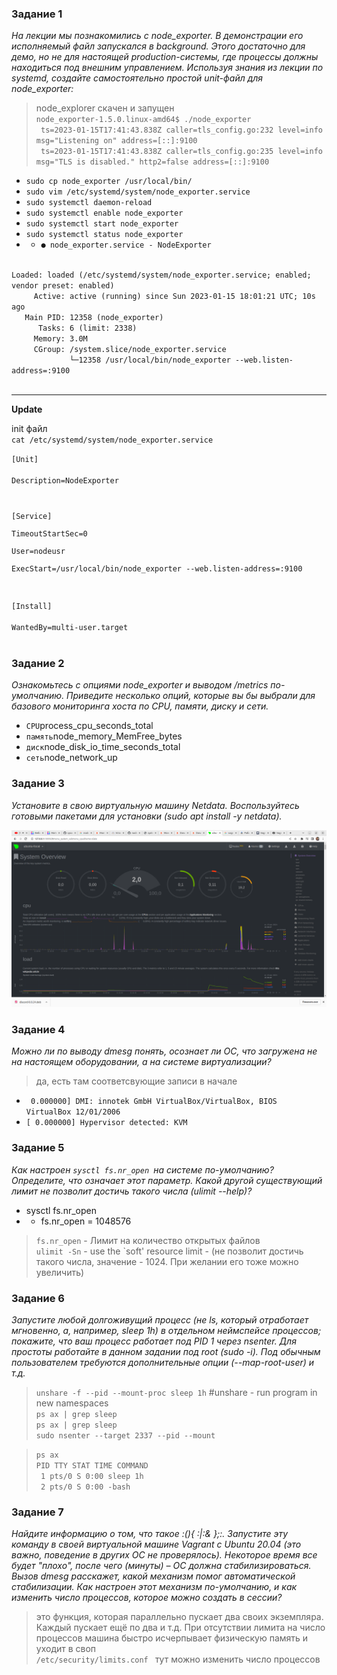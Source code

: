 ### Задание 1  
<i>На лекции мы познакомились с node_exporter. В демонстрации его исполняемый файл запускался в background. Этого достаточно для демо, но не для настоящей production-системы, где процессы должны находиться под внешним управлением. Используя знания из лекции по systemd, создайте самостоятельно простой unit-файл для node_exporter:</i>

>node_explorer скачен и запущен  
> <code>node_exporter-1.5.0.linux-amd64$ ./node_exporter</code>  
> <code> ts=2023-01-15T17:41:43.838Z caller=tls_config.go:232 level=info msg="Listening on" address=[::]:9100</code>  
<code> ts=2023-01-15T17:41:43.838Z caller=tls_config.go:235 level=info msg="TLS is disabled." http2=false address=[::]:9100</code>  


* <code>sudo cp node_exporter /usr/local/bin/</code>
* <code>sudo vim /etc/systemd/system/node_exporter.service</code>
* <code>sudo systemctl daemon-reload</code>
* <code>sudo systemctl enable node_exporter</code>
* <code>sudo systemctl start node_exporter</code>
* <code>sudo systemctl status node_exporter</code>
* * <code>● node_exporter.service - NodeExporter</code>
<code>
Loaded: loaded (/etc/systemd/system/node_exporter.service; enabled; vendor preset: enabled)    
     Active: active (running) since Sun 2023-01-15 18:01:21 UTC; 10s ago  
   Main PID: 12358 (node_exporter)  
      Tasks: 6 (limit: 2338)  
     Memory: 3.0M  
     CGroup: /system.slice/node_exporter.service  
             └─12358 /usr/local/bin/node_exporter --web.listen-address=:9100  

</code>
<hr>

<b> Update</b>  

init файл  
<code>cat /etc/systemd/system/node_exporter.service  </code>   

<code>[Unit]  
Description=NodeExporter  
  
[Service]  
TimeoutStartSec=0  
User=nodeusr  
ExecStart=/usr/local/bin/node_exporter --web.listen-address=:9100  

[Install]  
WantedBy=multi-user.target  
</code>    


### Задание 2  
<i>Ознакомьтесь с опциями node_exporter и выводом /metrics по-умолчанию. Приведите несколько опций, которые вы бы выбрали для базового мониторинга хоста по CPU, памяти, диску и сети.</i>

* <code>CPU</code>process_cpu_seconds_total 
* <code>память</code>node_memory_MemFree_bytes
* <code>диск</code>node_disk_io_time_seconds_total
* <code>сеть</code>node_network_up 

### Задание 3  
<i>Установите в свою виртуальную машину Netdata. Воспользуйтесь готовыми пакетами для установки (sudo apt install -y netdata).</i>

![скрин ...](/screen/screen_OS-2.png)


### Задание 4  
<i>Можно ли по выводу dmesg понять, осознает ли ОС, что загружена не на настоящем оборудовании, а на системе виртуализации?

</i>

> да, есть там соответсвующие записи в начале
* <code>    0.000000] DMI: innotek GmbH VirtualBox/VirtualBox, BIOS VirtualBox 12/01/2006 </code>    
* <code>[    0.000000] Hypervisor detected: KVM </code>

### Задание 5   
<i>Как настроен <code>sysctl fs.nr_open </code>на системе по-умолчанию? Определите, что означает этот параметр. 
Какой другой существующий лимит не позволит достичь такого числа (ulimit --help)?</i>

* sysctl fs.nr_open
* * fs.nr_open = 1048576
> <code>fs.nr_open</code> - Лимит на количество открытых файлов  
> <code>ulimit -Sn</code> - use the `soft' resource limit - (не позволит достичь такого числа, значение - 1024. При желании его тоже можно увеличить)

### Задание 6  
<i>Запустите любой долгоживущий процесс (не ls, который отработает мгновенно, а, 
например, sleep 1h) в отдельном неймспейсе процессов; покажите, что ваш процесс 
работает под PID 1 через nsenter. Для простоты работайте в данном задании под root (sudo -i). Под обычным пользователем требуются дополнительные опции (--map-root-user) и т.д.

</i>

> <code>unshare -f --pid --mount-proc sleep 1h</code> #unshare - run program in new namespaces  
> <code>ps ax | grep sleep</code>  
>  <code>ps ax | grep sleep</code>  
> <code>sudo nsenter --target 2337 --pid --mount</code>  

>  <code>ps ax</code>  
> <code>PID TTY      STAT   TIME COMMAND</code>  
  <code>    1 pts/0    S      0:00 sleep 1h</code>  
  <code>    2 pts/0    S      0:00 -bash</code>  
</code>



### Задание 7  
<i>Найдите информацию о том, что такое :(){ :|:& };:. Запустите эту команду в своей виртуальной машине Vagrant с Ubuntu 20.04 (это важно, поведение в других ОС не проверялось). Некоторое время все будет "плохо", после чего (минуты) – ОС должна стабилизироваться. Вызов dmesg расскажет, какой механизм помог автоматической стабилизации.
Как настроен этот механизм по-умолчанию, и как изменить число процессов, которое можно создать в сессии?</i>

> это функция, которая параллельно пускает два своих экземпляра. Каждый пускает ещё по два и т.д. 
При отсутствии лимита на число процессов машина быстро исчерпывает физическую память и уходит в своп  
> <code>/etc/security/limits.conf </code> тут можно изменить число процессов


